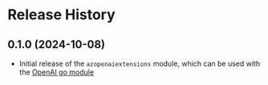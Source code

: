 # Release History

## 0.1.0 (2024-10-08)

- Initial release of the `azopenaiextensions` module, which can be used with the [OpenAI go module](https://github.com/openai/openai-go)
